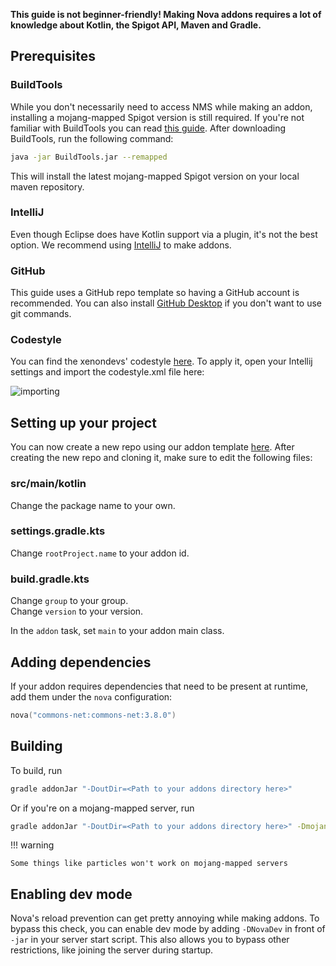 **This guide is not beginner-friendly! Making Nova addons requires a lot of
knowledge about Kotlin, the Spigot API, Maven and Gradle.**

## Prerequisites

### BuildTools

While you don't necessarily need to access NMS while making an addon, installing a mojang-mapped Spigot version is still
required. If you're not familiar with BuildTools you can read [this guide](https://www.spigotmc.org/wiki/buildtools/). After
downloading BuildTools, run the following command:

```bash
java -jar BuildTools.jar --remapped
```

This will install the latest mojang-mapped Spigot version on your local maven repository.

### IntelliJ

Even though Eclipse does have Kotlin support via a plugin, it's not the best option. We recommend using [IntelliJ](https://www.jetbrains.com/idea/)
to make addons.

### GitHub

This guide uses a GitHub repo template so having a GitHub account is recommended. You can also install [GitHub Desktop](https://desktop.github.com/)
if you don't want to use git commands.

### Codestyle

You can find the xenondevs' codestyle [here](https://github.com/xenondevs/Nova/blob/main/codestyle.xml). To apply it, open 
your Intellij settings and import the codestyle.xml file here:

![importing](https://i.imgur.com/gvLfaQg.png)

## Setting up your project

You can now create a new repo using our addon template [here](https://github.com/xenondevs/Nova-Addon-Template/generate).
After creating the new repo and cloning it, make sure to edit the following files:

### src/main/kotlin

Change the package name to your own.

### settings.gradle.kts

Change `rootProject.name` to your addon id.

### build.gradle.kts

Change `group` to your group.  
Change `version` to your version.

In the `addon` task, set `main` to your addon main class.

## Adding dependencies

If your addon requires dependencies that need to be present at runtime, add them under the `nova` configuration:

```kotlin title="build.gradle.kts dependencies { }"
nova("commons-net:commons-net:3.8.0")
```

## Building

To build, run
```bash title="Build with Gradle"
gradle addonJar "-DoutDir=<Path to your addons directory here>"
```
Or if you're on a mojang-mapped server, run
```bash title="Build with Gradle"
gradle addonJar "-DoutDir=<Path to your addons directory here>" -Dmojang-mapped
```

!!! warning

    Some things like particles won't work on mojang-mapped servers

## Enabling dev mode

Nova's reload prevention can get pretty annoying while making addons. To bypass this check, you can enable dev mode by 
adding ``-DNovaDev`` in front of ``-jar`` in your server start script. This also allows you to bypass other restrictions,
like joining the server during startup.